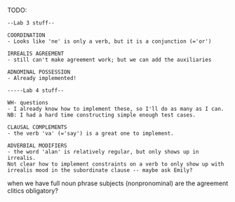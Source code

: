 TODO: 

	--Lab 3 stuff--

	COORDINATION
	- Looks like 'ne' is only a verb, but it is a conjunction (='or')

	IRREALIS AGREEMENT
	- still can't make agreement work; but we can add the auxiliaries

	ADNOMINAL POSSESSION
	- Already implemented!

	-----Lab 4 stuff--

	WH- questions
	- I already know how to implement these, so I'll do as many as I can.
	NB: I had a hard time constructing simple enough test cases.

	CLAUSAL COMPLEMENTS
	- the verb 'va' (='say') is a great one to implement.

	ADVERBIAL MODIFIERS
	- the word 'alan' is relatively regular, but only shows up in irrealis.
	Not clear how to implement constraints on a verb to only show up with
	irrealis mood in the subordinate clause -- maybe ask Emily?

when we have full noun phrase subjects (nonpronominal) are the agreement clitics obligatory?
